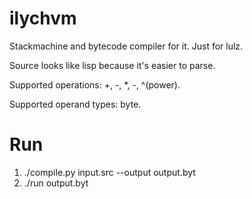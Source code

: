 # ilychvm
Stackmachine and bytecode compiler for it. Just for lulz.

Source looks like lisp because it's easier to parse.

Supported operations: +, -, *, -, ^(power).

Supported operand types: byte.


# Run
1. ./compile.py input.src --output output.byt
2. ./run output.byt
